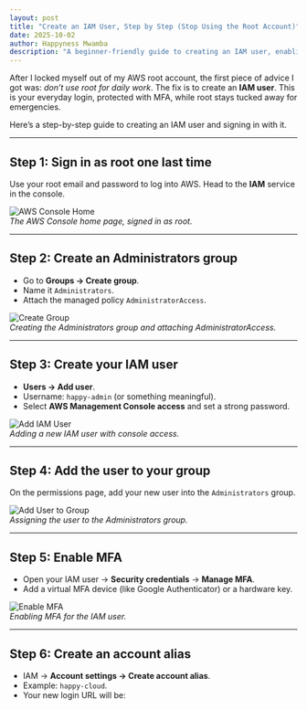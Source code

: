```yaml
---
layout: post
title: "Create an IAM User, Step by Step (Stop Using the Root Account)"
date: 2025-10-02
author: Happyness Mwamba
description: "A beginner-friendly guide to creating an IAM user, enabling MFA, and setting up your account for safe daily use."
---
```


After I locked myself out of my AWS root account, the first piece of advice I got was: *don’t use root for daily work*. The fix is to create an **IAM user**. This is your everyday login, protected with MFA, while root stays tucked away for emergencies.

Here’s a step-by-step guide to creating an IAM user and signing in with it.

---

## Step 1: Sign in as root one last time
Use your root email and password to log into AWS. Head to the **IAM** service in the console.  

![AWS Console Home](/assets/images/iam/console-home.png)  
*The AWS Console home page, signed in as root.*

---

## Step 2: Create an Administrators group
- Go to **Groups → Create group**.  
- Name it `Administrators`.  
- Attach the managed policy `AdministratorAccess`.  

![Create Group](/assets/images/iam/create-group.png)  
*Creating the Administrators group and attaching AdministratorAccess.*

---

## Step 3: Create your IAM user
- **Users → Add user**.  
- Username: `happy-admin` (or something meaningful).  
- Select **AWS Management Console access** and set a strong password.  

![Add IAM User](/assets/images/iam/add-user.png)  
*Adding a new IAM user with console access.*

---

## Step 4: Add the user to your group
On the permissions page, add your new user into the `Administrators` group.  

![Add User to Group](/assets/images/iam/add-user-to-group.png)  
*Assigning the user to the Administrators group.*

---

## Step 5: Enable MFA
- Open your IAM user → **Security credentials** → **Manage MFA**.  
- Add a virtual MFA device (like Google Authenticator) or a hardware key.  

![Enable MFA](/assets/images/iam/enable-mfa.png)  
*Enabling MFA for the IAM user.*

---

## Step 6: Create an account alias
- IAM → **Account settings → Create account alias**.  
- Example: `happy-cloud`.  
- Your new login URL will be:  
